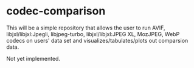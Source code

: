 # codec-comparison

This will be a simple repository that allows the user to run AVIF, libjxl/libjxl:Jpegli, libjpeg-turbo, libjxl/libjxl:JPEG XL, MozJPEG, WebP codecs on users' data set and visualizes/tabulates/plots out comparsion data.

Not yet implemented.
